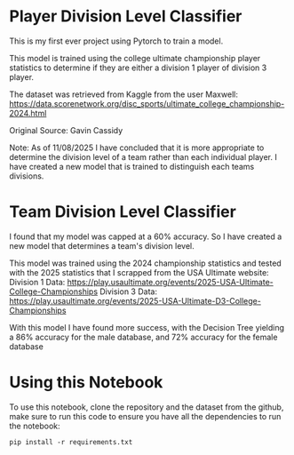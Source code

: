 # Player Division Level Classifier

This is my first ever project using Pytorch to train a model.

This model is trained using the college ultimate championship player statistics to determine if they are either a division 1 player of division 3 player.

The dataset was retrieved from Kaggle from the user Maxwell:
https://data.scorenetwork.org/disc_sports/ultimate_college_championship-2024.html

Original Source: Gavin Cassidy

Note: As of 11/08/2025 I have concluded that it is more appropriate to determine the division level of a team rather than each individual player. I have created a new model that is trained to distinguish each teams divisions.

# Team Division Level Classifier

I found that my model was capped at a 60% accuracy. So I have created a new model that determines a team's division level.

This model was trained using the 2024 championship statistics and tested with the 2025 statistics that I scrapped from the USA Ultimate website:
Division 1 Data: https://play.usaultimate.org/events/2025-USA-Ultimate-College-Championships
Division 3 Data: https://play.usaultimate.org/events/2025-USA-Ultimate-D3-College-Championships

With this model I have found more success, with the Decision Tree yielding a 86% accuracy for the male database, and 72% accuracy for the female database

# Using this Notebook

To use this notebook, clone the repository and the dataset from the github, make sure to run this code to ensure you have all the dependencies to run the notebook:

```pip install -r requirements.txt```
